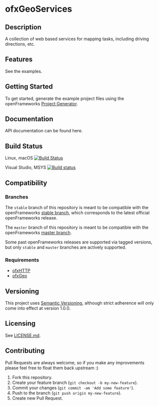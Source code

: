 # ofxGeoServices

## Description

A collection of web based services for mapping tasks, including driving directions, etc.

## Features

See the examples.

## Getting Started

To get started, generate the example project files using the openFrameworks [Project Generator](http://openframeworks.cc/learning/01_basics/how_to_add_addon_to_project/).

## Documentation

API documentation can be found here.

## Build Status

Linux, macOS [![Build Status](https://travis-ci.org/bakercp/ofxGeoServices.svg?branch=master)](https://travis-ci.org/bakercp/ofxGeoServices)

Visual Studio, MSYS [![Build status](https://ci.appveyor.com/api/projects/status/b1f1urt0v80u1drm/branch/master?svg=true)](https://ci.appveyor.com/project/bakercp/ofxgeoservices/branch/master)


## Compatibility

### Branches

The `stable` branch of this repository is meant to be compatible with the openFrameworks [stable branch](https://github.com/openframeworks/openFrameworks/tree/stable), which corresponds to the latest official openFrameworks release.

The `master` branch of this repository is meant to be compatible with the openFrameworks [master branch](https://github.com/openframeworks/openFrameworks/tree/master).

Some past openFrameworks releases are supported via tagged versions, but only `stable` and `master` branches are actively supported.

### Requirements

-   [ofxHTTP](https://github.com/bakercp/ofxHTTP)
-   [ofxGeo](https://github.com/bakercp/ofxGeo)

## Versioning

This project uses [Semantic Versioning](http://semver.org/), although strict adherence will only come into effect at version 1.0.0.

## Licensing

See [LICENSE.md](LICENSE.md).

## Contributing

Pull Requests are always welcome, so if you make any improvements please feel free to float them back upstream :)

1.  Fork this repository.
2.  Create your feature branch (`git checkout -b my-new-feature`).
3.  Commit your changes (`git commit -am 'Add some feature'`).
4.  Push to the branch (`git push origin my-new-feature`).
5.  Create new Pull Request.
